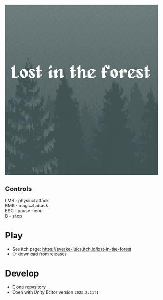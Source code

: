 ![](Assets/Sprites/Cover_art.png)

## Controls
LMB - physical attack \
RMB - magical attack \
ESC - pause menu \
B - shop

# Play
* See itch page: https://sveske-juice.itch.io/lost-in-the-forest
* Or download from releases

# Develop
* Clone repository
* Open with Unity Editor version `2023.2.11f1`

